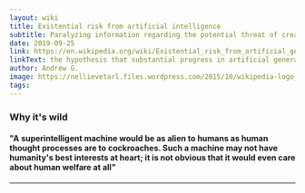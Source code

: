 ```yaml
---
layout: wiki
title: Existential risk from artificial intelligence
subtitle: Paralyzing information regarding the potential threat of creating intelligence artificially
date: 2019-09-25
link: https://en.wikipedia.org/wiki/Existential_risk_from_artificial_general_intelligence
linkText: the hypothesis that substantial progress in artificial general intelligence (AGI) could someday result in human extinction or some other unrecoverable global catastrophe.[1][2][3] It is argued that the human species currently dominates other species because the human brain has some distinctive capabilities that other animals lack. If AI surpasses humanity in general intelligence and becomes "superintelligent", then...
author: Andrew G.
image: https://nellievetarl.files.wordpress.com/2015/10/wikipedia-logo_riesig.png
tags:
---
```


### Why it's wild

#### "A superintelligent machine would be as alien to humans as human thought processes are to cockroaches. Such a machine may not have humanity's best interests at heart; it is not obvious that it would even care about human welfare at all"

---